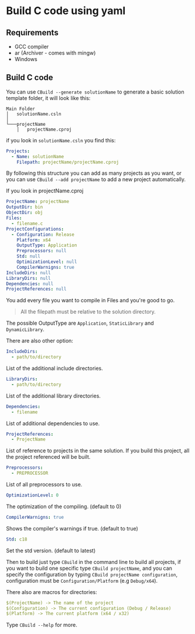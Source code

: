 # Build C code using yaml

Requirements
------------

- GCC compiler
- ar (Archiver - comes with mingw)
- Windows

Build C code
------------ 

You can use `CBuild --generate solutionName` to generate a basic solution template folder, it will look like this:

```
Main Folder
│   solutionName.csln    
│
└───projectName
    │   projectName.cproj

```

if you look in `solutionName.csln` you find this:

```yaml
Projects: 
  - Name: solutionName
    Filepath: projectName/projectName.cproj
```

By following this structure you can add as many projects as you want, or you can use `CBuild --add projectName` to add a new project automatically.

If you look in projectName.cproj

```yaml
ProjectName: projectName
OutputDir: bin
ObjectDir: obj
Files:
  - filename.c
ProjectConfigurations:
  - Configuration: Release
    Platform: x64
    OutputType: Application
    Preprocessors: null
    Std: null
    OptimizationLevel: null
    CompilerWarnigns: true
IncludeDirs: null
LibraryDirs: null
Dependencies: null
ProjectReferences: null
```

You add every file you want to compile in Files and you're good to go.

> All the filepath must be relative to the solution directory.

The possible OutputType are `Application`, `StaticLibrary` and `DynamicLibrary`.

There are also other option: 

```yaml
IncludeDirs:
  - path/to/directory
```
 List of the additional include directories.

```yaml
LibraryDirs:
  - path/to/directory
```
 List of the additional library directories.

```yaml
Dependencies:
  - filename
```
List of additional dependencies to use.

```yaml
ProjectReferences:
  - ProjectName
```
List of reference to projects in the same solution. If you build this project, all the project referenced will be built.

```yaml
Preprocessors:
  - PREPROCESSOR
```
List of all preprocessors to use.

```yaml
OptimizationLevel: 0
```
The optimization of the compiling. (default to 0)

```yaml
CompilerWarnigns: true
```
Shows the compiler's warnings if true. (default to true)

```yaml
Std: c18
```
Set the std version. (default to latest)

Then to build just type `CBuild` in the command line to build all projects, if you want to build one specific type `CBuild projectName`, and you can specify the configuration by typing `CBuild projectName configuration`, configuration must be `Configuration/Platform` (e.g `Debug/x64`).

There also are macros for directories:
```yaml
$(ProjectName) -> The name of the project
$(Configuration) -> The current configuration (Debug / Release)
$(Platform) -> The current platform (x64 / x32)
```

Type `CBuild --help` for more.